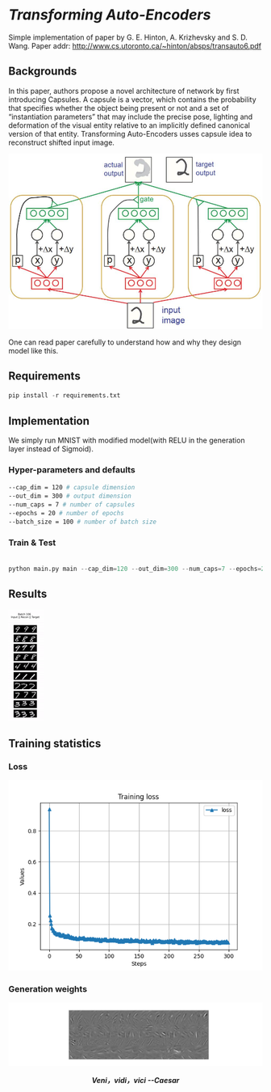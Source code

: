 # ***Transforming Auto-Encoders***

Simple implementation of paper <Transforming Auto-Encoders> by G. E. Hinton, A. Krizhevsky and S. D. Wang.
Paper addr: http://www.cs.utoronto.ca/~hinton/absps/transauto6.pdf

## Backgrounds
In this paper, authors propose a novel architecture of network by first introducing Capsules. A capsule is 
a vector, which contains the probability that specifies whether the object being present or not and a 
set of “instantiation parameters” that may include the precise pose, lighting and deformation of the 
visual entity relative to an implicitly defined canonical version of that entity. Transforming Auto-Encoders
usses capsule idea to reconstruct shifted input image.

![img](./README/trae.jpg)

One can read paper carefully to understand how and why they design model like this.

## Requirements

```Python
pip install -r requirements.txt 
```

## Implementation

We simply run MNIST with modified model(with RELU in the generation layer instead of Sigmoid).

### Hyper-parameters and defaults
```bash
--cap_dim = 120 # capsule dimension
--out_dim = 300 # output dimension
--num_caps = 7 # number of capsules
--epochs = 20 # number of epochs
--batch_size = 100 # number of batch size
```

### Train & Test

```python

python main.py main --cap_dim=120 --out_dim=300 --num_caps=7 --epochs=20 --batch_size=32 --only_test=False

```

## Results

![img](./README/results.gif)


## Training statistics

### Loss
![img](./results/training_loss.png)

### Generation weights
![img](./results/weights_of_generation.png)


***<center>Veni，vidi，vici --Caesar</center>***
